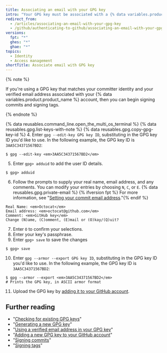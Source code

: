 ```yaml
---
title: Associating an email with your GPG key
intro: "Your GPG key must be associated with a {% data variables.product.product_name %} verified email that matches your committer identity."
redirect_from:
  - /articles/associating-an-email-with-your-gpg-key
  - /github/authenticating-to-github/associating-an-email-with-your-gpg-key
versions:
  fpt: "*"
  ghes: "*"
  ghae: "*"
topics:
  - Identity
  - Access management
shortTitle: Associate email with GPG key
---
```


{% note %}

If you're using a GPG key that matches your committer identity and your verified email address associated with your {% data variables.product.product_name %} account, then you can begin signing commits and signing tags.

{% endnote %}

{% data reusables.command_line.open_the_multi_os_terminal %}
{% data reusables.gpg.list-keys-with-note %}
{% data reusables.gpg.copy-gpg-key-id %} 4. Enter `gpg --edit-key GPG key ID`, substituting in the GPG key ID you'd like to use. In the following example, the GPG key ID is `3AA5C34371567BD2`:

```shell
$ gpg --edit-key <em>3AA5C34371567BD2</em>
```

5. Enter `gpg> adduid` to add the user ID details.

```shell
$ gpg> adduid
```

6. Follow the prompts to supply your real name, email address, and any comments. You can modify your entries by choosing `N`, `C`, or `E`. {% data reusables.gpg.private-email %} {% ifversion fpt %} For more information, see "[Setting your commit email address](/articles/setting-your-commit-email-address)."{% endif %}

```shell
Real Name: <em>Octocat</em>
Email address: <em>octocat@github.com</em>
Comment: <em>GitHub key</em>
Change (N)ame, (C)omment, (E)mail or (O)kay/(Q)uit?
```

7. Enter `O` to confirm your selections.
8. Enter your key's passphrase.
9. Enter `gpg> save` to save the changes

```shell
$ gpg> save
```

10. Enter `gpg --armor --export GPG key ID`, substituting in the GPG key ID you'd like to use. In the following example, the GPG key ID is `3AA5C34371567BD2`:

```shell
$ gpg --armor --export <em>3AA5C34371567BD2</em>
# Prints the GPG key, in ASCII armor format
```

11. Upload the GPG key by [adding it to your GitHub account](/articles/adding-a-new-gpg-key-to-your-github-account).

## Further reading

- "[Checking for existing GPG keys](/articles/checking-for-existing-gpg-keys)"
- "[Generating a new GPG key](/articles/generating-a-new-gpg-key)"
- "[Using a verified email address in your GPG key](/articles/using-a-verified-email-address-in-your-gpg-key)"
- "[Adding a new GPG key to your GitHub account](/articles/adding-a-new-gpg-key-to-your-github-account)"
- "[Signing commits](/articles/signing-commits)"
- "[Signing tags](/articles/signing-tags)"
